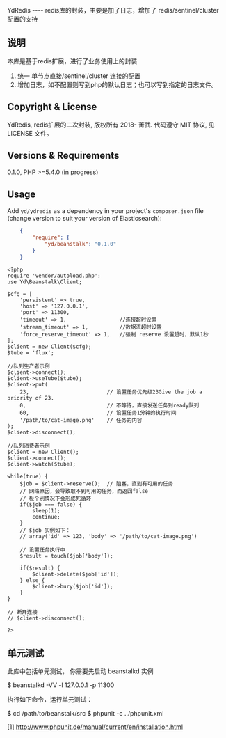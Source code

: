YdRedis
---- redis库的封装，主要是加了日志，增加了 redis/sentinel/cluster 配置的支持

说明
--------
本库是基于redis扩展，进行了业务使用上的封装
1. 统一 单节点直接/sentinel/cluster 连接的配置
2. 增加日志，如不配置则写到php的默认日志；也可以写到指定的日志文件。

Copyright & License
-------------------
YdRedis, redis扩展的二次封装, 版权所有 2018- 菁武.
代码遵守 MIT 协议, 见 LICENSE 文件。

Versions & Requirements
-----------------------
0.1.0, PHP >=5.4.0 (in progress)

Usage
-----
Add ``yd/ydredis`` as a dependency in your project's ``composer.json`` file (change version to suit your version of Elasticsearch):
```json
    {
        "require": {
            "yd/beanstalk": "0.1.0"
        }
    }
```

```
<?php
require 'vendor/autoload.php';
use Yd\Beanstalk\Client;

$cfg = [
    'persistent' => true, 
    'host' => '127.0.0.1', 
    'port' => 11300, 
    'timeout' => 1,                 //连接超时设置
    'stream_timeout' => 1,          //数据流超时设置
    'force_reserve_timeout' => 1,   //强制 reserve 设置超时，默认1秒
];
$client = new Client($cfg);
$tube = 'flux';

//队列生产者示例
$client->connect();
$client->useTube($tube);
$client->put(
    23,                         // 设置任务优先级23Give the job a priority of 23.
    0,                          // 不等待，直接发送任务到ready队列
    60,                         // 设置任务1分钟的执行时间
    '/path/to/cat-image.png'    // 任务的内容
);
$client->disconnect();

//队列消费者示例
$client = new Client();
$client->connect();
$client->watch($tube);

while(true) {
    $job = $client->reserve();  // 阻塞，直到有可用的任务
    // 网络原因，会导致取不到可用的任务，而返回false
    // 极个别情况下会形成死循环
    if($job === false) {
        sleep(1);
        continue;
    }
    // $job 实例如下：
    // array('id' => 123, 'body' => '/path/to/cat-image.png')

    // 设置任务执行中
    $result = touch($job['body']);

    if($result) {
        $client->delete($job['id']);
    } else {
        $client->bury($job['id']);
    }
}

// 断开连接
// $client->disconnect();

?>
```

单元测试
-----------------
此库中包括单元测试， 你需要先启动 beanstalkd 实例

$ beanstalkd -VV -l 127.0.0.1 -p 11300

执行如下命令，运行单元测试：

$ cd /path/to/beanstalk/src
$ phpunit -c ../phpunit.xml

[1] http://www.phpunit.de/manual/current/en/installation.html
